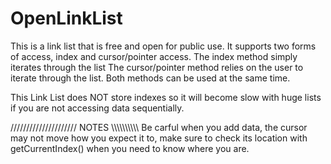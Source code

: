 # OpenLinkList
This is a link list that is free and open for public use. It supports two forms of access, index and cursor/pointer access.
The index method simply iterates through the list
The cursor/pointer method relies on the user to iterate through the list. 
Both methods can be used at the same time.

This Link List does NOT store indexes so it will become slow with huge lists if you are not accessing data sequentially. 

///////////////////// NOTES \\\\\\\\\\\\\\\\\\\\
Be carful when you add data, the cursor may not move how you expect it to, make sure to check its location with getCurrentIndex() when you need to know where you are.


